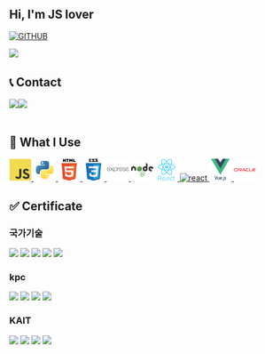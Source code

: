 <h2>Hi, I'm JS lover</h2>


<div align="left">
  
[![GITHUB](https://hits.seeyoufarm.com/api/count/incr/badge.svg?url=https%3A%2F%2Fgithub.com%2FLeeBhin&count_bg=%23F29494&title_bg=%232F2E2E&icon=github.svg&icon_color=%23FFFFFF&title=GITHUB&edge_flat=false)](https://github.com/LeeBhin)

 <a href="s">
  <img src="https://github-readme-stats.vercel.app/api/top-langs/?username=LeeBhin&exclude_repo=dkssud8150.github.io&layout=compact&theme=merko"/>
</a>
<br>
 
## 📞 Contact
<div style="display:flex; flex-direction:row;">
    <a href="https://www.instagram.com/2_been_06/">
        <img src="https://img.shields.io/badge/Instagram-E4405F?style=for-the-badge&logo=Instagram&logoColor=white"> 
    </a>
    <a href="mailto:bini4039@gmail.com">
        <img src="https://img.shields.io/badge/Gmail-EA4335?style=for-the-badge&logo=Gmail&logoColor=white"> 
    </a>
</div><br>
    
## 🔨 What I Use
<a href="https://developer.mozilla.org/en-US/docs/Web/JavaScript" target="_blank" rel="noreferrer"> <img src="https://raw.githubusercontent.com/devicons/devicon/master/icons/javascript/javascript-original.svg" alt="javascript" width="40" height="40"/> </a> <a href="https://nodejs.org" target="_blank" rel="noreferrer">
</a> <a href="https://www.python.org" target="_blank" rel="noreferrer"> <img src="https://raw.githubusercontent.com/devicons/devicon/master/icons/python/python-original.svg" alt="python" width="40" height="40"/>
<a href="https://www.w3.org/html/" target="_blank" rel="noreferrer"> <img src="https://raw.githubusercontent.com/devicons/devicon/master/icons/html5/html5-original-wordmark.svg" alt="html5" width="40" height="40"/> </a>
<a href="https://www.w3schools.com/css/" target="_blank" rel="noreferrer"> <img src="https://raw.githubusercontent.com/devicons/devicon/master/icons/css3/css3-original-wordmark.svg" alt="css3" width="40" height="40"/> </a>
<a href="https://expressjs.com" target="_blank" rel="noreferrer"> <img src="https://raw.githubusercontent.com/devicons/devicon/master/icons/express/express-original-wordmark.svg" alt="express" width="40" height="40"/> </a>   <img src="https://raw.githubusercontent.com/devicons/devicon/master/icons/nodejs/nodejs-original-wordmark.svg" alt="nodejs" width="40" height="40"/> </a>
<a href="https://reactjs.org/" target="_blank" rel="noreferrer"> <img src="https://raw.githubusercontent.com/devicons/devicon/master/icons/react/react-original-wordmark.svg" alt="react" width="40" height="40"/> </a> 
<a href="https://nextjs.org/" target="_blank" rel="noreferrer"> <img src="https://cdn.jsdelivr.net/gh/devicons/devicon@latest/icons/nextjs/nextjs-original.svg" alt="react" width="40" height="40"/> </a> 
<a href="https://vuejs.org/" target="_blank" rel="noreferrer"> <img src="https://raw.githubusercontent.com/devicons/devicon/master/icons/vuejs/vuejs-original-wordmark.svg" alt="vuejs" width="40" height="40"/> </a> 
<a href="https://www.oracle.com/" target="_blank" rel="noreferrer"> <img src="https://raw.githubusercontent.com/devicons/devicon/master/icons/oracle/oracle-original.svg" alt="oracle" width="40" height="40"/> </a>
  
## ✅ Certificate
### 국가기술
<a href=""><img src="https://img.shields.io/badge/컴퓨터활용능력 1급-A4373A?style=flat&logo=microsoftaccess&logoColor=white"/></a>
<a href=""><img src="https://img.shields.io/badge/컴퓨터활용능력 2급-217346?style=flat&logo=microsoftexcel&logoColor=white"/></a>
<a href=""><img src="https://img.shields.io/badge/정보처리기능사-00BCB4?style=flat&logo=thealgorithms&logoColor=white"/></a>
<a href=""><img src="https://img.shields.io/badge/웹디자인기능사-007ACC?style=flat&logo=visualstudiocode&logoColor=white"/></a>
<a href=""><img src="https://img.shields.io/badge/정보기기운용기능사-1BA0D7?style=flat&logo=cisco&logoColor=white"/></a>  
### kpc
<a href=""><img src="https://img.shields.io/badge/ITQ PPT-B7472A?style=flat&logo=microsoftpowerpoint&logoColor=white"/></a>
<a href=""><img src="https://img.shields.io/badge/ITQ 한글-2B579A?style=flat&logo=microsoftword&logoColor=white"/></a>
<a href=""><img src="https://img.shields.io/badge/ITQ Excel-217346?style=flat&logo=microsoftexcel&logoColor=white"/></a>
<a href=""><img src="https://img.shields.io/badge/GTQ 1급-31A8FF?style=flat&logo=adobephotoshop&logoColor=white"/></a>
### KAIT
<a href=""><img src="https://img.shields.io/badge/DIAT PPT-B7472A?style=flat&logo=microsoftpowerpoint&logoColor=white"/></a>
<a href=""><img src="https://img.shields.io/badge/DIAT Word-2B579A?style=flat&logo=microsoftword&logoColor=white"/></a>
<a href=""><img src="https://img.shields.io/badge/DIAT Excel-217346?style=flat&logo=microsoftexcel&logoColor=white"/></a>
<a href=""><img src="https://img.shields.io/badge/DIAT Search-0076D6?style=flat&logo=internetexplorer&logoColor=white"/></a>


  
